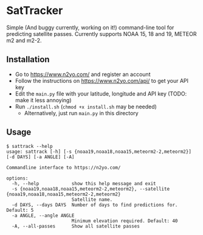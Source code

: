 # SatTracker

Simple (And buggy currently, working on it!) command-line tool for predicting satellite passes. Currently supports NOAA 15, 18 and 19, METEOR m2 and m2-2.

## Installation

 - Go to https://www.n2yo.com/ and register an account
 - Follow the instructions on https://www.n2yo.com/api/ to get your API key
 - Edit the `main.py` file with your latitude, longitude and API key (TODO: make it less annoying)
 - Run `./install.sh` (`chmod +x install.sh` may be needed)
   - Alternatively, just run `main.py` in this directory

## Usage
```
$ sattrack --help
usage: sattrack [-h] [-s {noaa19,noaa18,noaa15,meteorm2-2,meteorm2}] [-d DAYS] [-a ANGLE] [-A]

Commandline interface to https://n2yo.com/

options:
  -h, --help            show this help message and exit
  -s {noaa19,noaa18,noaa15,meteorm2-2,meteorm2}, --satellite {noaa19,noaa18,noaa15,meteorm2-2,meteorm2}
                        Satellite name.
  -d DAYS, --days DAYS  Number of days to find predictions for. Default: 5
  -a ANGLE, --angle ANGLE
                        Minimum elevation required. Default: 40
  -A, --all-passes      Show all satellite passes
```
